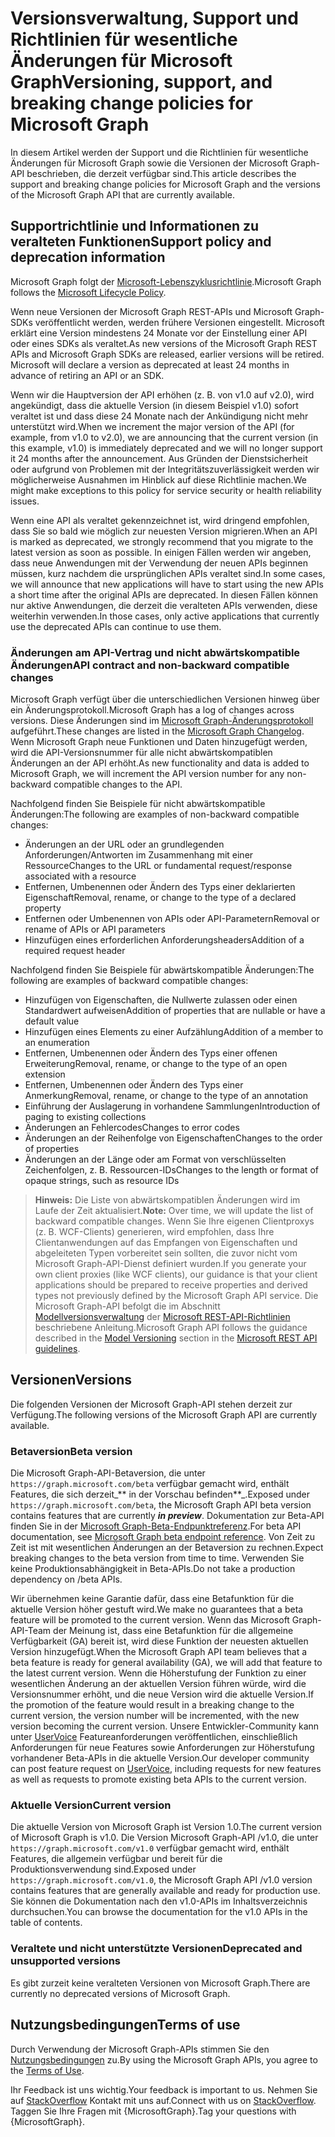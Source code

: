 # <a name="versioning-support-and-breaking-change-policies-for-microsoft-graph"></a><span data-ttu-id="e0cb6-101">Versionsverwaltung, Support und Richtlinien für wesentliche Änderungen für Microsoft Graph</span><span class="sxs-lookup"><span data-stu-id="e0cb6-101">Versioning, support, and breaking change policies for Microsoft Graph</span></span> 

<span data-ttu-id="e0cb6-102">In diesem Artikel werden der Support und die Richtlinien für wesentliche Änderungen für Microsoft Graph sowie die Versionen der Microsoft Graph-API beschrieben, die derzeit verfügbar sind.</span><span class="sxs-lookup"><span data-stu-id="e0cb6-102">This article describes the support and breaking change policies for Microsoft Graph and the versions of the Microsoft Graph API that are currently available.</span></span>

## <a name="support-policy-and-deprecation-information"></a><span data-ttu-id="e0cb6-103">Supportrichtlinie und Informationen zu veralteten Funktionen</span><span class="sxs-lookup"><span data-stu-id="e0cb6-103">Support policy and deprecation information</span></span>

<span data-ttu-id="e0cb6-104">Microsoft Graph folgt der [Microsoft-Lebenszyklusrichtlinie](https://support.microsoft.com/en-us/lifecycle).</span><span class="sxs-lookup"><span data-stu-id="e0cb6-104">Microsoft Graph follows the [Microsoft Lifecycle Policy](https://support.microsoft.com/en-us/lifecycle).</span></span> 

<span data-ttu-id="e0cb6-p101">Wenn neue Versionen der Microsoft Graph REST-APIs und Microsoft Graph-SDKs veröffentlicht werden, werden frühere Versionen eingestellt. Microsoft erklärt eine Version mindestens 24 Monate vor der Einstellung einer API oder eines SDKs als veraltet.</span><span class="sxs-lookup"><span data-stu-id="e0cb6-p101">As new versions of the Microsoft Graph REST APIs and Microsoft Graph SDKs are released, earlier versions will be retired. Microsoft will declare a version as deprecated at least 24 months in advance of retiring an API or an SDK.</span></span> 

<span data-ttu-id="e0cb6-107">Wenn wir die Hauptversion der API erhöhen (z. B. von v1.0 auf v2.0), wird angekündigt, dass die aktuelle Version (in diesem Beispiel v1.0) sofort veraltet ist und dass diese 24 Monate nach der Ankündigung nicht mehr unterstützt wird.</span><span class="sxs-lookup"><span data-stu-id="e0cb6-107">When we increment the major version of the API (for example, from v1.0 to v2.0), we are announcing that the current version (in this example, v1.0) is immediately deprecated and we will no longer support it 24 months after the announcement.</span></span> <span data-ttu-id="e0cb6-108">Aus Gründen der Dienstsicherheit oder aufgrund von Problemen mit der Integritätszuverlässigkeit werden wir möglicherweise Ausnahmen im Hinblick auf diese Richtlinie machen.</span><span class="sxs-lookup"><span data-stu-id="e0cb6-108">We might make exceptions to this policy for service security or health reliability issues.</span></span>  

<span data-ttu-id="e0cb6-109">Wenn eine API als veraltet gekennzeichnet ist, wird dringend empfohlen, dass Sie so bald wie möglich zur neuesten Version migrieren.</span><span class="sxs-lookup"><span data-stu-id="e0cb6-109">When an API is marked as deprecated, we strongly recommend that you migrate to the latest version as soon as possible.</span></span> <span data-ttu-id="e0cb6-110">In einigen Fällen werden wir angeben, dass neue Anwendungen mit der Verwendung der neuen APIs beginnen müssen, kurz nachdem die ursprünglichen APIs veraltet sind.</span><span class="sxs-lookup"><span data-stu-id="e0cb6-110">In some cases, we will announce that new applications will have to start using the new APIs a short time after the original APIs are deprecated.</span></span> <span data-ttu-id="e0cb6-111">In diesen Fällen können nur aktive Anwendungen, die derzeit die veralteten APIs verwenden, diese weiterhin verwenden.</span><span class="sxs-lookup"><span data-stu-id="e0cb6-111">In those cases, only active applications that currently use the deprecated APIs can continue to use them.</span></span>   

### <a name="api-contract-and-non-backward-compatible-changes"></a><span data-ttu-id="e0cb6-112">Änderungen am API-Vertrag und nicht abwärtskompatible Änderungen</span><span class="sxs-lookup"><span data-stu-id="e0cb6-112">API contract and non-backward compatible changes</span></span>

<span data-ttu-id="e0cb6-113">Microsoft Graph verfügt über die unterschiedlichen Versionen hinweg über ein Änderungsprotokoll.</span><span class="sxs-lookup"><span data-stu-id="e0cb6-113">Microsoft Graph has a log of changes across versions.</span></span> <span data-ttu-id="e0cb6-114">Diese Änderungen sind im [Microsoft Graph-Änderungsprotokoll](changelog.md) aufgeführt.</span><span class="sxs-lookup"><span data-stu-id="e0cb6-114">These changes are listed in the [Microsoft Graph Changelog](changelog.md).</span></span> <span data-ttu-id="e0cb6-115">Wenn Microsoft Graph neue Funktionen und Daten hinzugefügt werden, wird die API-Versionsnummer für alle nicht abwärtskompatiblen Änderungen an der API erhöht.</span><span class="sxs-lookup"><span data-stu-id="e0cb6-115">As new functionality and data is added to Microsoft Graph, we will increment the API version number for any non-backward compatible changes to the API.</span></span> 

<span data-ttu-id="e0cb6-116">Nachfolgend finden Sie Beispiele für nicht abwärtskompatible Änderungen:</span><span class="sxs-lookup"><span data-stu-id="e0cb6-116">The following are examples of non-backward compatible changes:</span></span>

 - <span data-ttu-id="e0cb6-117">Änderungen an der URL oder an grundlegenden Anforderungen/Antworten im Zusammenhang mit einer Ressource</span><span class="sxs-lookup"><span data-stu-id="e0cb6-117">Changes to the URL or fundamental request/response associated with a resource</span></span>    
 - <span data-ttu-id="e0cb6-118">Entfernen, Umbenennen oder Ändern des Typs einer deklarierten Eigenschaft</span><span class="sxs-lookup"><span data-stu-id="e0cb6-118">Removal, rename, or change to the type of a declared property</span></span>
 - <span data-ttu-id="e0cb6-119">Entfernen oder Umbenennen von APIs oder API-Parametern</span><span class="sxs-lookup"><span data-stu-id="e0cb6-119">Removal or rename of APIs or API parameters</span></span>
 - <span data-ttu-id="e0cb6-120">Hinzufügen eines erforderlichen Anforderungsheaders</span><span class="sxs-lookup"><span data-stu-id="e0cb6-120">Addition of a required request header</span></span>

<span data-ttu-id="e0cb6-121">Nachfolgend finden Sie Beispiele für abwärtskompatible Änderungen:</span><span class="sxs-lookup"><span data-stu-id="e0cb6-121">The following are examples of backward compatible changes:</span></span>

 - <span data-ttu-id="e0cb6-122">Hinzufügen von Eigenschaften, die Nullwerte zulassen oder einen Standardwert aufweisen</span><span class="sxs-lookup"><span data-stu-id="e0cb6-122">Addition of properties that are nullable or have a default value</span></span>
 - <span data-ttu-id="e0cb6-123">Hinzufügen eines Elements zu einer Aufzählung</span><span class="sxs-lookup"><span data-stu-id="e0cb6-123">Addition of a member to an enumeration</span></span>
 - <span data-ttu-id="e0cb6-124">Entfernen, Umbenennen oder Ändern des Typs einer offenen Erweiterung</span><span class="sxs-lookup"><span data-stu-id="e0cb6-124">Removal, rename, or change to the type of an open extension</span></span>
 - <span data-ttu-id="e0cb6-125">Entfernen, Umbenennen oder Ändern des Typs einer Anmerkung</span><span class="sxs-lookup"><span data-stu-id="e0cb6-125">Removal, rename, or change to the type of an annotation</span></span>
 - <span data-ttu-id="e0cb6-126">Einführung der Auslagerung in vorhandene Sammlungen</span><span class="sxs-lookup"><span data-stu-id="e0cb6-126">Introduction of paging to existing collections</span></span>
 - <span data-ttu-id="e0cb6-127">Änderungen an Fehlercodes</span><span class="sxs-lookup"><span data-stu-id="e0cb6-127">Changes to error codes</span></span>
 - <span data-ttu-id="e0cb6-128">Änderungen an der Reihenfolge von Eigenschaften</span><span class="sxs-lookup"><span data-stu-id="e0cb6-128">Changes to the order of properties</span></span>
 - <span data-ttu-id="e0cb6-129">Änderungen an der Länge oder am Format von verschlüsselten Zeichenfolgen, z. B. Ressourcen-IDs</span><span class="sxs-lookup"><span data-stu-id="e0cb6-129">Changes to the length or format of opaque strings, such as resource IDs</span></span>

><span data-ttu-id="e0cb6-130">**Hinweis:** Die Liste von abwärtskompatiblen Änderungen wird im Laufe der Zeit aktualisiert.</span><span class="sxs-lookup"><span data-stu-id="e0cb6-130">**Note:** Over time, we will update the list of backward compatible changes.</span></span> <span data-ttu-id="e0cb6-131">Wenn Sie Ihre eigenen Clientproxys (z. B. WCF-Clients) generieren, wird empfohlen, dass Ihre Clientanwendungen auf das Empfangen von Eigenschaften und abgeleiteten Typen vorbereitet sein sollten, die zuvor nicht vom Microsoft Graph-API-Dienst definiert wurden.</span><span class="sxs-lookup"><span data-stu-id="e0cb6-131">If you generate your own client proxies (like WCF clients), our guidance is that your client applications should be prepared to receive properties and derived types not previously defined by the Microsoft Graph API service.</span></span> <span data-ttu-id="e0cb6-132">Die Microsoft Graph-API befolgt die im Abschnitt [Modellversionsverwaltung](https://github.com/Microsoft/api-guidelines/blob/master/Guidelines.md#12-versioning) der [Microsoft REST-API-Richtlinien](https://github.com/microsoft/api-guidelines/) beschriebene Anleitung.</span><span class="sxs-lookup"><span data-stu-id="e0cb6-132">Microsoft Graph API follows the guidance described in the [Model Versioning](https://github.com/Microsoft/api-guidelines/blob/master/Guidelines.md#12-versioning) section in the [Microsoft REST API guidelines](https://github.com/microsoft/api-guidelines/).</span></span> 

## <a name="versions"></a><span data-ttu-id="e0cb6-133">Versionen</span><span class="sxs-lookup"><span data-stu-id="e0cb6-133">Versions</span></span>

<span data-ttu-id="e0cb6-134">Die folgenden Versionen der Microsoft Graph-API stehen derzeit zur Verfügung.</span><span class="sxs-lookup"><span data-stu-id="e0cb6-134">The following versions of the Microsoft Graph API are currently available.</span></span>

### <a name="beta-version"></a><span data-ttu-id="e0cb6-135">Betaversion</span><span class="sxs-lookup"><span data-stu-id="e0cb6-135">Beta version</span></span>
<span data-ttu-id="e0cb6-136">Die Microsoft Graph-API-Betaversion, die unter `https://graph.microsoft.com/beta` verfügbar gemacht wird, enthält Features, die sich derzeit_** in der Vorschau befinden**_.</span><span class="sxs-lookup"><span data-stu-id="e0cb6-136">Exposed under `https://graph.microsoft.com/beta`, the Microsoft Graph API beta version contains features that are currently _**in preview**_.</span></span> <span data-ttu-id="e0cb6-137">Dokumentation zur Beta-API finden Sie in der [Microsoft Graph-Beta-Endpunktreferenz](../api-reference/beta/beta-overview.md).</span><span class="sxs-lookup"><span data-stu-id="e0cb6-137">For beta API documentation, see [Microsoft Graph beta endpoint reference](../api-reference/beta/beta-overview.md).</span></span> <span data-ttu-id="e0cb6-138">Von Zeit zu Zeit ist mit wesentlichen Änderungen an der Betaversion zu rechnen.</span><span class="sxs-lookup"><span data-stu-id="e0cb6-138">Expect breaking changes to the beta version from time to time.</span></span> <span data-ttu-id="e0cb6-139">Verwenden Sie keine Produktionsabhängigkeit in Beta-APIs.</span><span class="sxs-lookup"><span data-stu-id="e0cb6-139">Do not take a production dependency on /beta APIs.</span></span>

<span data-ttu-id="e0cb6-140">Wir übernehmen keine Garantie dafür, dass eine Betafunktion für die aktuelle Version höher gestuft wird.</span><span class="sxs-lookup"><span data-stu-id="e0cb6-140">We make no guarantees that a beta feature will be promoted to the current version.</span></span> <span data-ttu-id="e0cb6-141">Wenn das Microsoft Graph-API-Team der Meinung ist, dass eine Betafunktion für die allgemeine Verfügbarkeit (GA) bereit ist, wird diese Funktion der neuesten aktuellen Version hinzugefügt.</span><span class="sxs-lookup"><span data-stu-id="e0cb6-141">When the Microsoft Graph API team believes that a beta feature is ready for general availability (GA), we will add that feature to the latest current version.</span></span> <span data-ttu-id="e0cb6-142">Wenn die Höherstufung der Funktion zu einer wesentlichen Änderung an der aktuellen Version führen würde, wird die Versionsnummer erhöht, und die neue Version wird die aktuelle Version.</span><span class="sxs-lookup"><span data-stu-id="e0cb6-142">If the promotion of the feature would result in a breaking change to the current version, the version number will be incremented, with the new version becoming the current version.</span></span>
<span data-ttu-id="e0cb6-143">Unsere Entwickler-Community kann unter [UserVoice](https://officespdev.uservoice.com/) Featureanforderungen veröffentlichen, einschließlich Anforderungen für neue Features sowie Anforderungen zur Höherstufung vorhandener Beta-APIs in die aktuelle Version.</span><span class="sxs-lookup"><span data-stu-id="e0cb6-143">Our developer community can post feature request on [UserVoice](https://officespdev.uservoice.com/), including requests for new features as well as requests to promote existing beta APIs to the current version.</span></span> 

### <a name="current-version"></a><span data-ttu-id="e0cb6-144">Aktuelle Version</span><span class="sxs-lookup"><span data-stu-id="e0cb6-144">Current version</span></span>

<span data-ttu-id="e0cb6-145">Die aktuelle Version von Microsoft Graph ist Version 1.0.</span><span class="sxs-lookup"><span data-stu-id="e0cb6-145">The current version of Microsoft Graph is v1.0.</span></span> <span data-ttu-id="e0cb6-146">Die Version Microsoft Graph-API /v1.0, die unter `https://graph.microsoft.com/v1.0` verfügbar gemacht wird, enthält Features, die allgemein verfügbar und bereit für die Produktionsverwendung sind.</span><span class="sxs-lookup"><span data-stu-id="e0cb6-146">Exposed under `https://graph.microsoft.com/v1.0`, the Microsoft Graph API /v1.0 version contains features that are generally available and ready for production use.</span></span> <span data-ttu-id="e0cb6-147">Sie können die Dokumentation nach den v1.0-APIs im Inhaltsverzeichnis durchsuchen.</span><span class="sxs-lookup"><span data-stu-id="e0cb6-147">You can browse the documentation for the v1.0 APIs in the table of contents.</span></span>

### <a name="deprecated-and-unsupported-versions"></a><span data-ttu-id="e0cb6-148">Veraltete und nicht unterstützte Versionen</span><span class="sxs-lookup"><span data-stu-id="e0cb6-148">Deprecated and unsupported versions</span></span>

<span data-ttu-id="e0cb6-149">Es gibt zurzeit keine veralteten Versionen von Microsoft Graph.</span><span class="sxs-lookup"><span data-stu-id="e0cb6-149">There are currently no deprecated versions of Microsoft Graph.</span></span>

## <a name="terms-of-use"></a><span data-ttu-id="e0cb6-150">Nutzungsbedingungen</span><span class="sxs-lookup"><span data-stu-id="e0cb6-150">Terms of use</span></span>

<span data-ttu-id="e0cb6-151">Durch Verwendung der Microsoft Graph-APIs stimmen Sie den [Nutzungsbedingungen](https://developer.microsoft.com/en-us/graph/docs/misc/terms-of-use) zu.</span><span class="sxs-lookup"><span data-stu-id="e0cb6-151">By using the Microsoft Graph APIs, you agree to the [Terms of Use](https://developer.microsoft.com/en-us/graph/docs/misc/terms-of-use).</span></span> 

<span data-ttu-id="e0cb6-152">Ihr Feedback ist uns wichtig.</span><span class="sxs-lookup"><span data-stu-id="e0cb6-152">Your feedback is important to us.</span></span> <span data-ttu-id="e0cb6-153">Nehmen Sie auf [StackOverflow](https://stackoverflow.com/questions/tagged/microsoftgraph?sort=newest) Kontakt mit uns auf.</span><span class="sxs-lookup"><span data-stu-id="e0cb6-153">Connect with us on [StackOverflow](https://stackoverflow.com/questions/tagged/microsoftgraph?sort=newest).</span></span> <span data-ttu-id="e0cb6-154">Taggen Sie Ihre Fragen mit {MicrosoftGraph}.</span><span class="sxs-lookup"><span data-stu-id="e0cb6-154">Tag your questions with {MicrosoftGraph}.</span></span>
